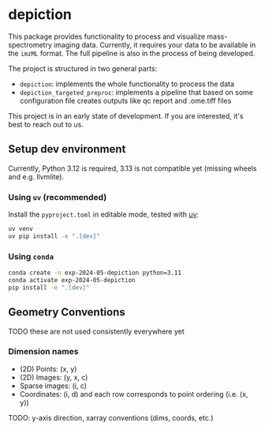 # depiction

This package provides functionality to process and visualize mass-spectrometry imaging data.
Currently, it requires your data to be available in the `imzML` format.
The full pipeline is also in the process of being developed.

The project is structured in two general parts:

- `depiction`: implements the whole functionality to process the data
- `depiction_targeted_preproc`: implements a pipeline that based on some configuration file creates outputs like qc report and .ome.tiff files

This project is in an early state of development. If you are interested, it's best to reach out to us.

## Setup dev environment

Currently, Python 3.12 is required, 3.13 is not compatible yet (missing wheels and e.g. llvmlite).

### Using `uv` (recommended)

Install the `pyproject.toml` in editable mode, tested with
[uv](https://github.com/astral-sh/uv):

```bash
uv venv
uv pip install -e ".[dev]"
```

### Using `conda`

```bash
conda create -n exp-2024-05-depiction python=3.11
conda activate exp-2024-05-depiction
pip install -e ".[dev]"
```

## Geometry Conventions

TODO these are not used consistently everywhere yet

### Dimension names

- (2D) Points: (x, y)
- (2D) Images: (y, x, c)
- Sparse images: (i, c)
- Coordinates: (i, d) and each row corresponds to point ordering (i.e. (x, y))

TODO: y-axis direction, xarray conventions (dims, coords, etc.)
